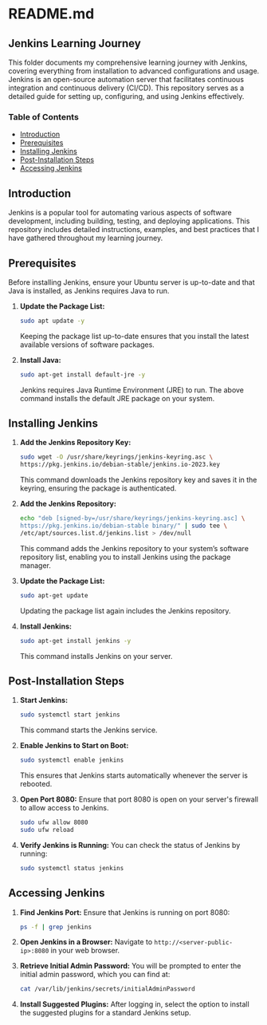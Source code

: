 # README.md

## Jenkins Learning Journey

This folder documents my comprehensive learning journey with Jenkins, covering everything from installation to advanced configurations and usage. Jenkins is an open-source automation server that facilitates continuous integration and continuous delivery (CI/CD). This repository serves as a detailed guide for setting up, configuring, and using Jenkins effectively.

### Table of Contents
- [Introduction](#introduction)
- [Prerequisites](#prerequisites)
- [Installing Jenkins](#installing-jenkins)
- [Post-Installation Steps](#post-installation-steps)
- [Accessing Jenkins](#accessing-jenkins)

## Introduction

Jenkins is a popular tool for automating various aspects of software development, including building, testing, and deploying applications. This repository includes detailed instructions, examples, and best practices that I have gathered throughout my learning journey.

## Prerequisites

Before installing Jenkins, ensure your Ubuntu server is up-to-date and that Java is installed, as Jenkins requires Java to run.

1. **Update the Package List:**
    ```sh
    sudo apt update -y
    ```
    Keeping the package list up-to-date ensures that you install the latest available versions of software packages.

2. **Install Java:**
    ```sh
    sudo apt-get install default-jre -y
    ```
    Jenkins requires Java Runtime Environment (JRE) to run. The above command installs the default JRE package on your system.

## Installing Jenkins

1. **Add the Jenkins Repository Key:**
    ```sh
    sudo wget -O /usr/share/keyrings/jenkins-keyring.asc \
    https://pkg.jenkins.io/debian-stable/jenkins.io-2023.key
    ```
    This command downloads the Jenkins repository key and saves it in the keyring, ensuring the package is authenticated.

2. **Add the Jenkins Repository:**
    ```sh
    echo "deb [signed-by=/usr/share/keyrings/jenkins-keyring.asc] \
    https://pkg.jenkins.io/debian-stable binary/" | sudo tee \
    /etc/apt/sources.list.d/jenkins.list > /dev/null
    ```
    This command adds the Jenkins repository to your system’s software repository list, enabling you to install Jenkins using the package manager.

3. **Update the Package List:**
    ```sh
    sudo apt-get update
    ```
    Updating the package list again includes the Jenkins repository.

4. **Install Jenkins:**
    ```sh
    sudo apt-get install jenkins -y
    ```
    This command installs Jenkins on your server.

## Post-Installation Steps

1. **Start Jenkins:**
    ```sh
    sudo systemctl start jenkins
    ```
    This command starts the Jenkins service.

2. **Enable Jenkins to Start on Boot:**
    ```sh
    sudo systemctl enable jenkins
    ```
    This ensures that Jenkins starts automatically whenever the server is rebooted.

3. **Open Port 8080:**
    Ensure that port 8080 is open on your server's firewall to allow access to Jenkins.
    ```sh
    sudo ufw allow 8080
    sudo ufw reload
    ```

4. **Verify Jenkins is Running:**
    You can check the status of Jenkins by running:
    ```sh
    sudo systemctl status jenkins
    ```

## Accessing Jenkins

1. **Find Jenkins Port:**
    Ensure that Jenkins is running on port 8080:
    ```sh
    ps -f | grep jenkins
    ```

2. **Open Jenkins in a Browser:**
    Navigate to `http://<server-public-ip>:8080` in your web browser. 

3. **Retrieve Initial Admin Password:**
    You will be prompted to enter the initial admin password, which you can find at:
    ```sh
    cat /var/lib/jenkins/secrets/initialAdminPassword
    ```

4. **Install Suggested Plugins:**
    After logging in, select the option to install the suggested plugins for a standard Jenkins setup.
